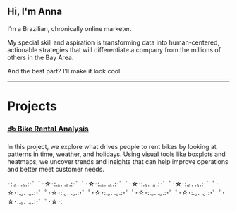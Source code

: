 
## Hi, I'm Anna

I’m a Brazilian, chronically online marketer. 

My special skill and aspiration is transforming data into human-centered, actionable strategies that will differentiate a company from the millions of others in the Bay Area. 

And the best part? I’ll make it look cool. 


********

# Projects

### [🚲 Bike Rental Analysis](./project/bikes)

In this project, we explore what drives people to rent bikes by looking at patterns in time, weather, and holidays. Using visual tools like boxplots and heatmaps, we uncover trends and insights that can help improve operations and better meet customer needs.



･:.｡. .｡.:･゜ﾟ･☆･:.｡. .｡.:･゜ﾟ･☆･:.｡. .｡.:･゜ﾟ･☆･:.｡. .｡.:･゜ﾟ･☆･:.｡. .｡.:･゜ﾟ･☆･:.｡. .｡.:･゜ﾟ･☆･:.｡. .｡.:･゜ﾟ･☆･:.｡. .｡.:･゜ﾟ･☆･:.｡. .｡.:･゜ﾟ･☆･:.｡. .｡.:･゜ﾟ･☆･:.｡. .｡.:･゜ﾟ･☆･:
